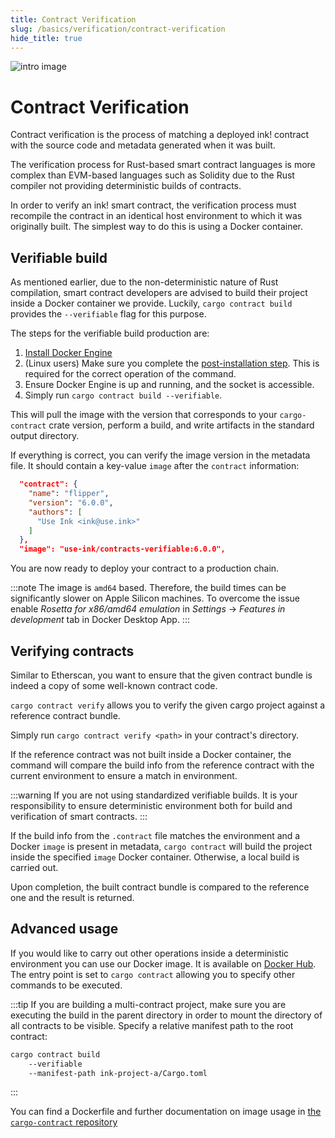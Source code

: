```yaml
---
title: Contract Verification
slug: /basics/verification/contract-verification
hide_title: true
---
```


![intro image](/img/title/verification.svg)

# Contract Verification

Contract verification is the process of matching a deployed ink! contract
with the source code and metadata generated when it was built.

The verification process for Rust-based smart contract languages is more
complex than EVM-based languages such as Solidity due to the Rust
compiler not providing deterministic builds of contracts.

In order to verify an ink! smart contract, the verification
process must recompile the contract in an identical host environment to
which it was originally built. The simplest way to do this is using a Docker
container.

## Verifiable build

As mentioned earlier, due to the non-deterministic nature of Rust compilation,
smart contract developers are advised to build their project inside
a Docker container we provide. Luckily, `cargo contract build`
provides the `--verifiable` flag for this purpose.

The steps for the verifiable build production are:

1. [Install Docker Engine](https://docs.docker.com/engine/install/)
2. (Linux users) Make sure you complete the [post-installation step](https://docs.docker.com/engine/install/linux-postinstall/).
   This is required for the correct operation of the command.
3. Ensure Docker Engine is up and running, and the socket is accessible.
4. Simply run `cargo contract build --verifiable`.

This will pull the image with the version that corresponds to your `cargo-contract` crate version,
perform a build, and write artifacts in the standard output directory.

If everything is correct, you can verify the image version in the metadata file.
It should contain a key-value `image` after the `contract` information:

```json
  "contract": {
    "name": "flipper",
    "version": "6.0.0",
    "authors": [
      "Use Ink <ink@use.ink>"
    ]
  },
  "image": "use-ink/contracts-verifiable:6.0.0",
```

You are now ready to deploy your contract to a production chain.

:::note
The image is `amd64` based. Therefore, the build times can be significantly slower
on Apple Silicon machines. To overcome the issue enable _Rosetta for x86/amd64 emulation_
in _Settings_ → _Features in development_ tab in Docker Desktop App.
:::

## Verifying contracts

Similar to Etherscan, you want to ensure that the given contract bundle
is indeed a copy of some well-known contract code.

`cargo contract verify` allows you to verify the given cargo project
against a reference contract bundle.

Simply run `cargo contract verify <path>` in your contract's directory.

If the reference contract was not built inside a Docker container, the command
will compare the build info from the reference contract with the current environment
to ensure a match in environment.

:::warning
If you are not using standardized verifiable builds. It is your responsibility
to ensure deterministic environment both for build and verification of
smart contracts.
:::

If the build info from the `.contract` file matches the environment and a
Docker `image` is present in metadata, `cargo contract` will build the
project inside the specified `image` Docker container.
Otherwise, a local build is carried out.

Upon completion, the built contract bundle is compared to the reference one
and the result is returned.

## Advanced usage

If you would like to carry out other operations inside a deterministic environment
you can use our Docker image. It is available on [Docker Hub](https://hub.docker.com/repository/docker/useink/contracts-verifiable/general).
The entry point is set to `cargo contract` allowing you to specify other commands to be
executed.

:::tip
If you are building a multi-contract project,
make sure you are executing the build in the parent directory in order to mount the directory
of all contracts to be visible. Specify a relative manifest path to the root contract:

```bash
cargo contract build 
    --verifiable
    --manifest-path ink-project-a/Cargo.toml
```
:::

You can find a Dockerfile and further documentation on image usage
in [the `cargo-contract` repository](https://github.com/use-ink/cargo-contract/tree/master/build-image)
